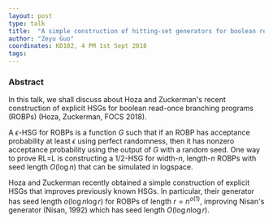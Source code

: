 ```yaml
---
layout: post
type: talk
title:  "A simple construction of hitting-set generators for boolean read-once branching programs"
author: "Zeyu Guo"
coordinates: KD102, 4 PM 1st Sept 2018
tags: 
---
```

### Abstract

In this talk, we shall discuss about Hoza and Zuckerman's recent construction of explicit HSGs for boolean read-once branching programs (ROBPs) (Hoza, Zuckerman, FOCS 2018).

A $\epsilon$-HSG for ROBPs is a function $G$ such that if an ROBP has acceptance probability at least $\epsilon$ using perfect randomness, then it has nonzero acceptance probability using the output of $G$ with a random seed. One way to prove RL=L is constructing a $1/2$-HSG for width-$n$, length-$n$ ROBPs with seed length $O(\log n)$ that can be simulated in logspace.

Hoza and Zuckerman recently obtained a simple construction of explicit HSGs that improves previously known HSGs. In particular, their generator has seed length $o(\log n\log r)$ for ROBPs of length $r=n^{o(1)}$, improving Nisan's generator (Nisan, 1992) which has seed length $O(\log n\log r)$. 
